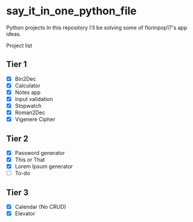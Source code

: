 # say_it_in_one_python_file

Python projects
In this repository I'll be solving some of florinpop17's app ideas.

Project list

## Tier 1
- [x] Bin2Dec
- [x] Calculator
- [x] Notes app
- [x] Input validation
- [x] Stopwatch
- [x] Roman2Dec
- [x] Vigenere Cipher

## Tier 2
- [x] Password generator
- [x] This or That
- [x] Lorem Ipsum generator
- [ ] To-do

## Tier 3
- [x] Calendar (No CRUD)
- [x] Elevator
